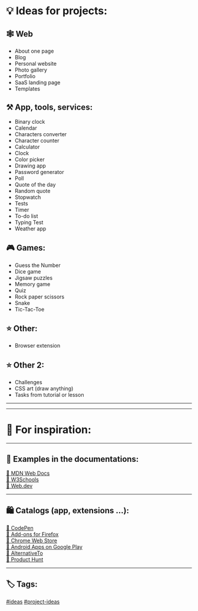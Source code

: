 # 💡 Ideas for projects:

<!-- https://en.wikipedia.org/wiki/English_alphabet#
To know where to insert:
A a B b C c D d E e F f G g H h I i J j K k L l M m N n O o P p Q q R r S s T t U u V v W w X x Y y Z z
2 spaces - line break
-->

## 🕸️ Web
- About one page
- Blog
- Personal website
- Photo gallery
- Portfolio
- SaaS landing page
- Templates

## ⚒️ App, tools, services:
- Binary clock
- Calendar
- Characters converter
- Сharacter counter
- Calculator
- Clock
- Color picker
- Drawing app
- Password generator
- Poll
- Quote of the day
- Random quote
- Stopwatch
- Tests
- Timer
- To-do list
- Typing Test
- Weather app

## 🎮 Games:
- Guess the Number
- Dice game
- Jigsaw puzzles
- Memory game
- Quiz
- Rock paper scissors
- Snake
- Tic-Tac-Toe


## ⭐ Other:
- Browser extension


## ⭐ Other 2:
- Challenges
- CSS art (draw anything)
- Tasks from tutorial or lesson



<!-- https://en.wikipedia.org/wiki/English_alphabet#
To know where to insert:
A a B b C c D d E e F f G g H h I i J j K k L l M m N n O o P p Q q R r S s T t U u V v W w X x Y y Z z
-->
---
---
# 🍃 For inspiration:
---
## 📄 Examples in the documentations:
[🔗 MDN Web Docs](https://developer.mozilla.org/en-US/)  
[🔗 W3Schools](https://www.w3schools.com/)  
[🔗 Web.dev](https://web.dev/)  


---
## 🛍️ Catalogs (app, extensions ...):
[🔗 CodePen](https://codepen.io/)  
[🔗 Add-ons for Firefox](https://addons.mozilla.org/)  
[🔗 Chrome Web Store](https://chromewebstore.google.com/)  
[🔗 Android Apps on Google Play](https://play.google.com/)  
[🔗 AlternativeTo](https://alternativeto.net/browse/all/)  
[🔗 Product Hunt](https://www.producthunt.com/categories)  



---
## 🏷️ Tags:
[#ideas](https://github.com/topics/ideas)
[#project-ideas](https://github.com/topics/project-ideas)

